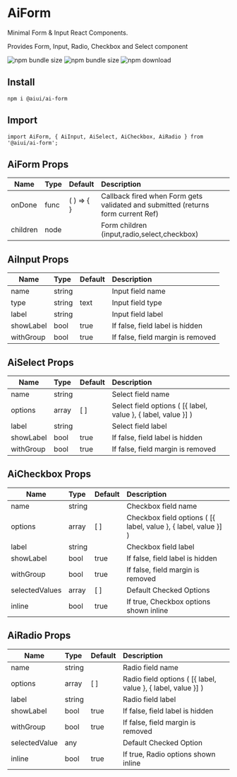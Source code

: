 # AiForm
Minimal Form & Input React Components.

Provides Form, Input, Radio, Checkbox and Select component

![npm bundle size](https://img.shields.io/bundlephobia/min/@aiui/ai-form)
![npm bundle size](https://img.shields.io/bundlephobia/minzip/@aiui/ai-form)
![npm download](https://img.shields.io/npm/dm/@aiui/ai-form.svg)

## Install
    npm i @aiui/ai-form

## Import
    import AiForm, { AiInput, AiSelect, AiCheckbox, AiRadio } from '@aiui/ai-form';


## AiForm Props
|   Name   |  Type  |   Default       | Description |
|----------|:-------|:----------------|:------------|
| onDone   | func   | ( ) => { }      | Callback fired when Form gets validated and submitted (returns form current Ref)|
| children | node   |                 | Form children (input,radio,select,checkbox)  |


## AiInput Props
|   Name    |  Type  |   Default       | Description |
|-----------|:-------|:----------------|:------------|
| name      | string |                 | Input field name |
| type      | string | text            | Input field type  |
| label     | string |                 | Input field label  |
| showLabel | bool   | true            | If false, field label is hidden  |
| withGroup | bool   | true            | If false, field margin is removed  |

## AiSelect Props
|   Name    |  Type  |   Default       | Description |
|-----------|:-------|:----------------|:------------|
| name      | string |                 | Select field name |
| options   | array  | [ ]              | Select field options ( [{ label, value }, { label, value }] )  |
| label     | string |                 | Select field label  |
| showLabel | bool   | true            | If false, field label is hidden  |
| withGroup | bool   | true            | If false, field margin is removed  |

## AiCheckbox Props
|   Name           |  Type  |   Default       | Description |
|------------------|:-------|:----------------|:------------|
| name             | string |                 | Checkbox field name |
| options          | array  | [ ]             | Checkbox field options ( [{ label, value }, { label, value }] )  |
| label            | string |                 | Checkbox field label  |
| showLabel        | bool   | true            | If false, field label is hidden  |
| withGroup        | bool   | true            | If false, field margin is removed  |
| selectedValues   | array  | [ ]             | Default Checked Options  |
| inline           | bool   | true            | If true, Checkbox options shown inline  |

## AiRadio Props
|   Name           |  Type  |   Default       | Description |
|------------------|:-------|:----------------|:------------|
| name             | string |                 | Radio field name |
| options          | array  | [ ]             | Radio field options ( [{ label, value }, { label, value }] )  |
| label            | string |                 | Radio field label  |
| showLabel        | bool   | true            | If false, field label is hidden  |
| withGroup        | bool   | true            | If false, field margin is removed  |
| selectedValue    | any    |                 | Default Checked Option  |
| inline           | bool   | true            | If true, Radio options shown inline  |